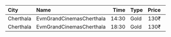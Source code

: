| City      | Name                     |  Time | Type | Price | Capacity | Booked |
| :-------- | :----------------------- | ----: | :--- | ----: | -------: | -----: |
| Cherthala | EvmGrandCinemasCherthala | 14:30 | Gold |  130₹ |      308 |    195 |
| Cherthala | EvmGrandCinemasCherthala | 18:30 | Gold |  130₹ |      308 |    194 |